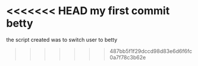 <<<<<<< HEAD
my first commit betty
=======
the script created was to switch user to betty
>>>>>>> 487bb5f1f29dccd98d83e6d6f6fc0a7f78c3b62e
